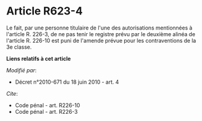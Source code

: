 # Article R623-4

Le fait, par une personne titulaire de l'une des autorisations mentionnées à l'article R. 226-3, de ne pas tenir le registre
prévu par le deuxième alinéa de l'article R. 226-10 est puni de l'amende prévue pour les contraventions de la 3e classe.

**Liens relatifs à cet article**

_Modifié par_:

  - Décret n°2010-671 du 18 juin 2010 - art. 4

_Cite_:

  - Code pénal - art. R226-10
  - Code pénal - art. R226-3
